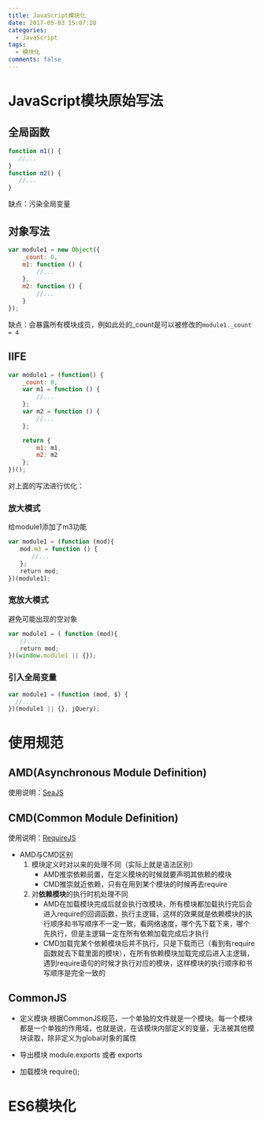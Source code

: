 ```yaml
---
title: JavaScript模块化
date: 2017-05-03 15:07:28
categories:
  - JavaScript
tags:
  - 模块化
comments: false
---
```


# JavaScript模块原始写法

## 全局函数
 ```js
function m1() {　　　　
    //...
}　　
function m2() {　　　　
    //...
}
 ```
缺点：污染全局变量

## 对象写法
```js
var module1 = new Object({
    _count: 0,
    m1: function () {
        //...
    },
    m2: function () {
        //...
    }
});
```
缺点：会暴露所有模块成员，例如此处的_count是可以被修改的`module1._count = 4`

## IIFE
```js
var module1 = (function() {
    _count: 0,
    var m1 = function () {
        //...
    };
    var m2 = function () {
        //...
    };

    return {
        m1: m1,
        m2: m2
    };
})();
```

对上面的写法进行优化：

### 放大模式

给module1添加了m3功能

```js
var module1 = (function (mod){
　　mod.m3 = function () {
　　　　//...
　　};
　　return mod;
})(module1);
```

### 宽放大模式

避免可能出现的空对象

```js
var module1 = ( function (mod){
　　//...
　　return mod;
})(window.module1 || {});
```

### 引入全局变量
```js
var module1 = (function (mod, $) {
  //...
})(module1 || {}, jQuery);
```

# 使用规范

## AMD(Asynchronous Module Definition)
使用说明：[SeaJS](http://yslove.net/seajs/#use)

## CMD(Common Module Definition)
使用说明：[RequireJS](http://www.requirejs.cn/)

- AMD与CMD区别
    1. 模块定义时对以来的处理不同（实际上就是语法区别）
        + AMD推崇依赖前置，在定义模块的时候就要声明其依赖的模块
        + CMD推崇就近依赖，只有在用到某个模块的时候再去require
    2. 对**依赖模块**的执行时机处理不同
        + AMD在加载模块完成后就会执行改模块，所有模块都加载执行完后会进入require的回调函数，执行主逻辑，这样的效果就是依赖模块的执行顺序和书写顺序不一定一致，看网络速度，哪个先下载下来，哪个先执行，但是主逻辑一定在所有依赖加载完成后才执行
        + CMD加载完某个依赖模块后并不执行，只是下载而已（看到有require函数就去下载里面的模块），在所有依赖模块加载完成后进入主逻辑，遇到require语句的时候才执行对应的模块，这样模块的执行顺序和书写顺序是完全一致的


## CommonJS

+ 定义模块
根据CommonJS规范，一个单独的文件就是一个模块。每一个模块都是一个单独的作用域，也就是说，在该模块内部定义的变量，无法被其他模块读取，除非定义为global对象的属性

+ 导出模块
module.exports 或者 exports

+ 加载模块
require();

# ES6模块化


